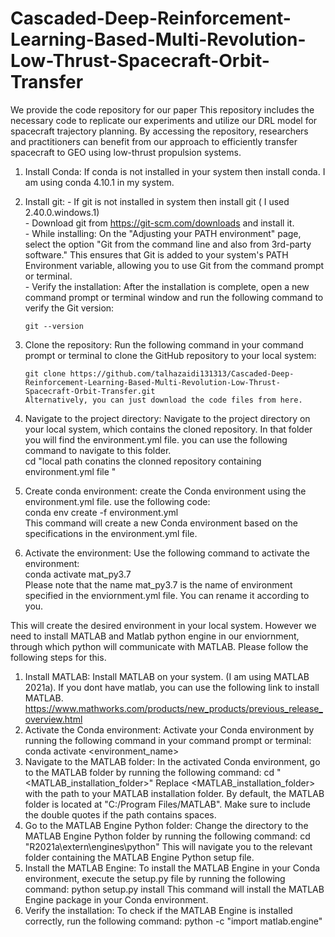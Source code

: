 # Cascaded-Deep-Reinforcement-Learning-Based-Multi-Revolution-Low-Thrust-Spacecraft-Orbit-Transfer
We provide the code repository for our paper This repository includes the necessary code to replicate our experiments and utilize our DRL model for spacecraft trajectory planning. By accessing the repository, researchers and practitioners can benefit from our approach to efficiently transfer spacecraft to GEO using low-thrust propulsion systems.

1. Install Conda:       If conda is not installed in your system then install conda. I am using conda 4.10.1 in my system. <br>
2. Install git:         - If git is not installed in system then install git ( I used 2.40.0.windows.1)<br>
                        - Download git from  https://git-scm.com/downloads and install it. <br>
                        - While installing: On the "Adjusting your PATH environment" page, select the option "Git from the command line and also from 3rd-party software." This ensures that Git is added to your system's PATH 
                          Environment variable, allowing you to use Git from the command prompt or terminal.<br>
                        - Verify the installation:  After the installation is complete, open a new command prompt or terminal window and run the following command to verify the Git version:

   ```shell
   git --version
3. Clone the repository: Run the following command in your command prompt or terminal to clone the GitHub repository to your local system:<br>
   ```shell
   git clone https://github.com/talhazaidi131313/Cascaded-Deep-Reinforcement-Learning-Based-Multi-Revolution-Low-Thrust-Spacecraft-Orbit-Transfer.git   
   Alternatively, you can just download the code files from here. 
4. Navigate to the project directory:  Navigate to the project directory on your local system, which contains the cloned repository. In that folder you will find the environment.yml file. you can use the following command 
                                       to navigate to this folder. <br>
                                        cd "local path conatins the clonned repository containing environment.yml file "
5. Create conda environment: create the Conda environment using the environment.yml file. use the following code: <br>
                              conda env create -f environment.yml  <br>
                              This command will create a new Conda environment based on the specifications in the environment.yml file.
6. Activate the environment: Use the following command to activate the environment: <br>
                                        conda activate mat_py3.7  <br>
                              Please note that the name mat_py3.7 is the name of environment specified in the enviornment.yml file. You can rename it according to you.  <br>

This will create the desired environment in your local system. However we need to install MATLAB and Matlab python engine in our enviornment, through which python will communicate with MATLAB. Please follow the following steps for this. <br>
 
1. Install MATLAB: Install MATLAB on your system. (I am using MATLAB 2021a). If you dont have matlab, you can use the following link to  install MATLAB. https://www.mathworks.com/products/new_products/previous_release_overview.html
2. Activate the Conda environment: Activate your Conda environment by running the following command in your command prompt or terminal:
      conda activate <environment_name>
3. Navigate to the MATLAB folder: In the activated Conda environment, go to the MATLAB folder by running the following command:
      cd "<MATLAB_installation_folder>"
   Replace <MATLAB_installation_folder> with the path to your MATLAB installation folder. By default, the MATLAB folder is located at "C:/Program Files/MATLAB". Make sure to include the double quotes if the path contains 
   spaces.
4. Go to the MATLAB Engine Python folder: Change the directory to the MATLAB Engine Python folder by running the following command:
       cd "R2021a\extern\engines\python"
   This will navigate you to the relevant folder containing the MATLAB Engine Python setup file.
5. Install the MATLAB Engine: To install the MATLAB Engine in your Conda environment, execute the setup.py file by running the following command:
       python setup.py install
   This command will install the MATLAB Engine package in your Conda environment.
6. Verify the installation: To check if the MATLAB Engine is installed correctly, run the following command:
       python -c "import matlab.engine"

